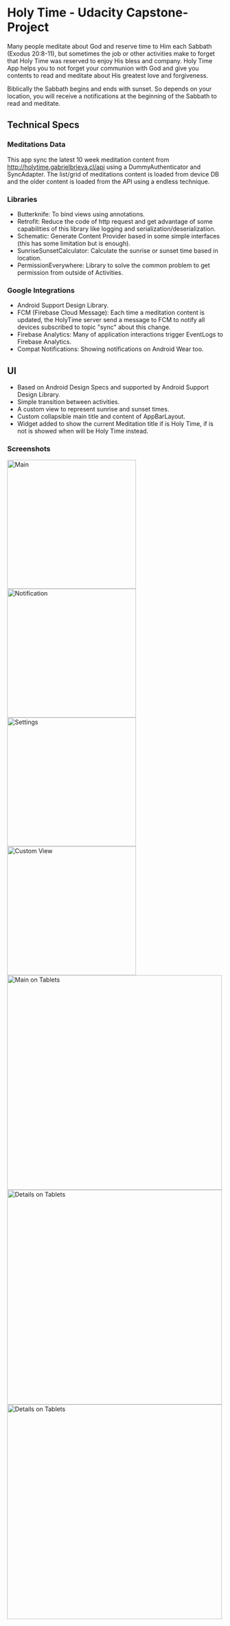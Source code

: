 # Holy Time - Udacity Capstone-Project

Many people meditate about God and reserve time to Him each Sabbath (Exodus 20:8-11), but sometimes the job or other activities make to forget that Holy Time was reserved to enjoy His bless and company.
Holy Time App helps you to not forget your communion with God and give you contents to read and meditate about His greatest love and forgiveness.

Biblically the Sabbath begins and ends with sunset. So depends on your location, you will receive a notifications at the beginning of the Sabbath to read and meditate.

## Technical Specs

### Meditations Data
This app sync the latest 10 week meditation content from http://holytime.gabrielbrieva.cl/api using a DummyAuthenticator and SyncAdapter.
The list/grid of meditations content is loaded from device DB and the older content is loaded from the API using a endless technique.

### Libraries

* Butterknife: To bind views using annotations.
* Retrofit: Reduce the code of http request and get advantage of some capabilities of this library like logging and serialization/deserialization.
* Schematic: Generate Content Provider based in some simple interfaces (this has some limitation but is enough).
* SunriseSunsetCalculator: Calculate the sunrise or sunset time based in location.
* PermissionEverywhere: Library to solve the common problem to get permission from outside of Activities.

### Google Integrations

* Android Support Design Library.
* FCM (Firebase Cloud Message): Each time a meditation content is updated, the HolyTime server send a message to FCM to notify all devices subscribed to topic "sync" about this change.
* Firebase Analytics: Many of application interactions trigger EventLogs to Firebase Analytics.
* Compat Notifications: Showing notifications on Android Wear too.

## UI

* Based on Android Design Specs and supported by Android Support Design Library.
* Simple transition between activities.
* A custom view to represent sunrise and sunset times.
* Custom collapsible main title and content of AppBarLayout.
* Widget added to show the current Meditation title if is Holy Time, if is not is showed when will be Holy Time instead.

### Screenshots
<img src="/screenshots/main.jpg" alt="Main" width="300px" >
<img src="/screenshots/notification.jpg" alt="Notification" width="300px" >
<img src="/screenshots/settings.jpg" alt="Settings" width="300px" >
<img src="/screenshots/sunrise_sunset_info.jpg" alt="Custom View" width="300px" >
<img src="/screenshots/tablet_main.jpg" alt="Main on Tablets" width="500px" >
<img src="/screenshots/tablet_detail.jpg" alt="Details on Tablets" width="500px" >
<img src="/screenshots/tablet_detail_collapsed.jpg" alt="Details on Tablets" width="500px" >
